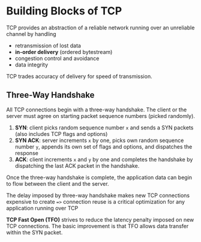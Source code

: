 # Building Blocks of TCP

TCP provides an abstraction of a reliable network running over an unreliable channel by handling
* retransmission of lost data
* **in-order delivery** (ordered bytestream)
* congestion control and avoidance
* data integrity

TCP trades accuracy of delivery for speed of transmission.

## Three-Way Handshake

All TCP connections begin with a three-way handshake. The client or the server must agree on starting packet sequence numbers (picked randomly).
1. **SYN**: client picks random sequence number `x` and sends a SYN packets (also includes TCP flags and options)
2. **SYN ACK**: server increments `x` by one, picks own random sequence number `y`, appends its own set of flags and options, and dispatches the response
3. **ACK**: client increments `x` and `y` by one and completes the handshake by dispatching the last ACK packet in the handshake.

Once the three-way handshake is complete, the application data can begin to flow between the client and the server.

The delay imposed by three-way handshake makes new TCP connections expensive to create `=>` connection reuse is a critical optimization for any application running over TCP

**TCP Fast Open (TFO)** strives to reduce the latency penalty imposed on new TCP connections. The basic improvement is that TFO allows data transfer within the SYN packet. 